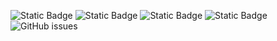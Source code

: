 ![Static Badge](https://img.shields.io/badge/blacklists-60-000000) ![Static Badge](https://img.shields.io/badge/blacklisted-2726016-cc0000) ![Static Badge](https://img.shields.io/badge/whitelisted-2242-00CC00) ![Static Badge](https://img.shields.io/badge/streaming_blacklist-28106-000000) ![GitHub issues](https://img.shields.io/github/issues/fabriziosalmi/blacklists)
